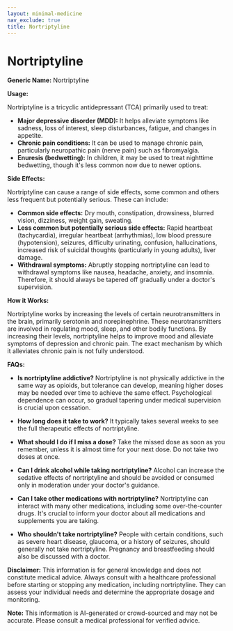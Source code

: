 ```yaml
---
layout: minimal-medicine
nav_exclude: true
title: Nortriptyline
---
```


# Nortriptyline

**Generic Name:** Nortriptyline

**Usage:**

Nortriptyline is a tricyclic antidepressant (TCA) primarily used to treat:

* **Major depressive disorder (MDD):**  It helps alleviate symptoms like sadness, loss of interest, sleep disturbances, fatigue, and changes in appetite.
* **Chronic pain conditions:**  It can be used to manage chronic pain, particularly neuropathic pain (nerve pain) such as fibromyalgia.
* **Enuresis (bedwetting):**  In children, it may be used to treat nighttime bedwetting, though it's less common now due to newer options.


**Side Effects:**

Nortriptyline can cause a range of side effects, some common and others less frequent but potentially serious.  These can include:

* **Common side effects:** Dry mouth, constipation, drowsiness, blurred vision, dizziness, weight gain, sweating.
* **Less common but potentially serious side effects:**  Rapid heartbeat (tachycardia), irregular heartbeat (arrhythmias), low blood pressure (hypotension), seizures, difficulty urinating, confusion, hallucinations, increased risk of suicidal thoughts (particularly in young adults), liver damage.
* **Withdrawal symptoms:**  Abruptly stopping nortriptyline can lead to withdrawal symptoms like nausea, headache, anxiety, and insomnia.  Therefore, it should always be tapered off gradually under a doctor's supervision.

**How it Works:**

Nortriptyline works by increasing the levels of certain neurotransmitters in the brain, primarily serotonin and norepinephrine.  These neurotransmitters are involved in regulating mood, sleep, and other bodily functions. By increasing their levels, nortriptyline helps to improve mood and alleviate symptoms of depression and chronic pain.  The exact mechanism by which it alleviates chronic pain is not fully understood.


**FAQs:**

* **Is nortriptyline addictive?**  Nortriptyline is not physically addictive in the same way as opioids, but tolerance can develop, meaning higher doses may be needed over time to achieve the same effect.  Psychological dependence can occur, so gradual tapering under medical supervision is crucial upon cessation.

* **How long does it take to work?**  It typically takes several weeks to see the full therapeutic effects of nortriptyline.

* **What should I do if I miss a dose?**  Take the missed dose as soon as you remember, unless it is almost time for your next dose.  Do not take two doses at once.

* **Can I drink alcohol while taking nortriptyline?**  Alcohol can increase the sedative effects of nortriptyline and should be avoided or consumed only in moderation under your doctor's guidance.

* **Can I take other medications with nortriptyline?**  Nortriptyline can interact with many other medications, including some over-the-counter drugs. It's crucial to inform your doctor about all medications and supplements you are taking.

* **Who shouldn't take nortriptyline?**  People with certain conditions, such as severe heart disease, glaucoma, or a history of seizures, should generally not take nortriptyline.  Pregnancy and breastfeeding should also be discussed with a doctor.


**Disclaimer:** This information is for general knowledge and does not constitute medical advice. Always consult with a healthcare professional before starting or stopping any medication, including nortriptyline. They can assess your individual needs and determine the appropriate dosage and monitoring.


**Note:** This information is AI-generated or crowd-sourced and may not be accurate. Please consult a medical professional for verified advice.